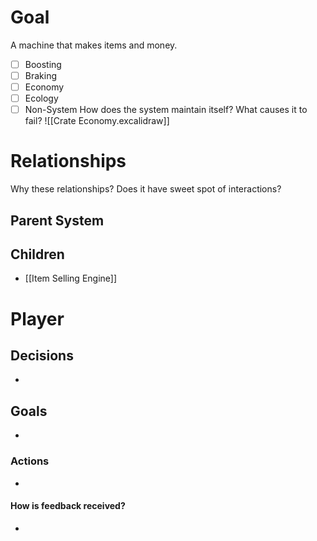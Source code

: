 # Goal
A machine that makes items and money.
- [ ] Boosting
- [ ] Braking
- [ ] Economy
- [ ] Ecology
- [ ] Non-System
How does the system maintain itself? What causes it to fail?
![[Crate Economy.excalidraw]]
# Relationships
Why these relationships?
Does it have sweet spot of interactions?
## Parent System

## Children
- [[Item Selling Engine]]
# Player
## Decisions
- 
## Goals
- 
### Actions
- 
#### How is feedback received?
- 
